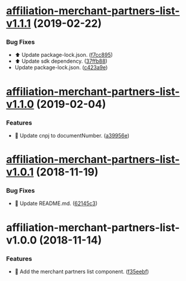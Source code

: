 # [affiliation-merchant-partners-list-v1.1.1](https://github.com/stone-payments/affiliation-web-components/compare/affiliation-merchant-partners-list-v1.1.0...affiliation-merchant-partners-list-v1.1.1) (2019-02-22)


### Bug Fixes

* :arrow_up: Update package-lock.json. ([f7cc895](https://github.com/stone-payments/affiliation-web-components/commit/f7cc895))
* :arrow_up: Update sdk dependency. ([37ffb88](https://github.com/stone-payments/affiliation-web-components/commit/37ffb88))
* Update package-lock.json. ([c423a9e](https://github.com/stone-payments/affiliation-web-components/commit/c423a9e))

# [affiliation-merchant-partners-list-v1.1.0](https://github.com/stone-payments/affiliation-web-components/compare/affiliation-merchant-partners-list-v1.0.1...affiliation-merchant-partners-list-v1.1.0) (2019-02-04)


### Features

* :rocket: Update cnpj to documentNumber. ([a39956e](https://github.com/stone-payments/affiliation-web-components/commit/a39956e))

# [affiliation-merchant-partners-list-v1.0.1](https://github.com/stone-payments/affiliation-web-components/compare/affiliation-merchant-partners-list-v1.0.0...affiliation-merchant-partners-list-v1.0.1) (2018-11-19)


### Bug Fixes

* :memo: Update README.md. ([62145c3](https://github.com/stone-payments/affiliation-web-components/commit/62145c3))

# affiliation-merchant-partners-list-v1.0.0 (2018-11-14)


### Features

* :construction: Add the merchant partners list component. ([f35eebf](https://github.com/stone-payments/affiliation-web-components/commit/f35eebf))
